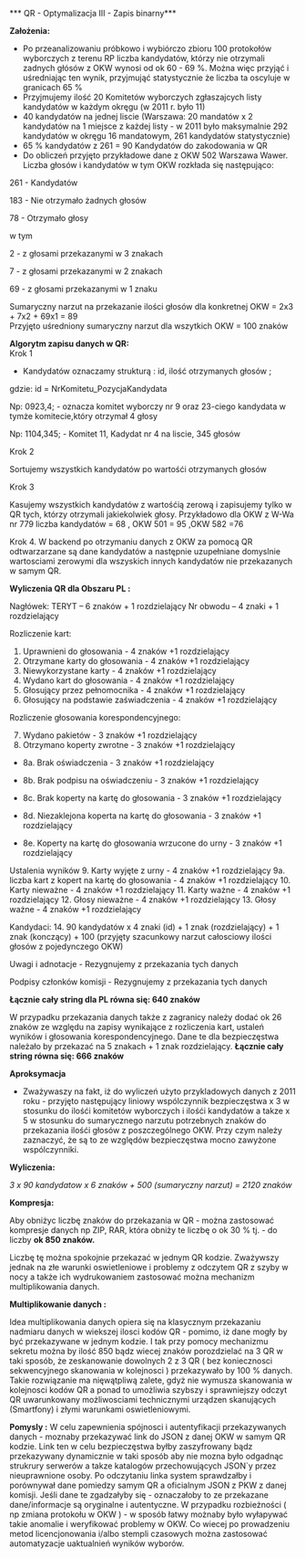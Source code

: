 *** QR - Optymalizacja III -  Zapis binarny*** 

**Założenia:**
- Po przeanalizowaniu próbkowo i wybiórczo zbioru 100 protokołów wyborczych z terenu RP liczba kandydatów, którzy nie otrzymali zadnych głósów  z OKW  wynosi od  ok 60 - 69 %. Można więc przyjąć i uśredniając ten wynik, przyjmująć statystycznie że liczba ta oscyluje w granicach  65 %  
- Przyjmujemy ilość 20 Komitetów wyborczych zgłaszajcych listy kandydatów w każdym okręgu (w 2011 r. było 11)  
- 40 kandydatów na jednej liscie (Warszawa: 20 mandatów x 2 kandydatów na 1 miejsce z każdej listy - w 2011 było maksymalnie 292 kandydatów w okręgu 16 mandatowym, 261 kandydatów statystycznie)
- 65 % kandydatów z 261 = 90 Kandydatów do zakodowania w QR
- Do obliczeń przyjęto  przykładowe dane z OKW 502 Warszawa Wawer. Liczba głosów i kandydatów w tym OKW rozkłada się następująco: 

261 - Kandydatów

183 - Nie otrzymało żadnych głosów 

78  - Otrzymało głosy

w tym 

2 - z głosami przekazanymi w 3 znakach

7 - z głosami przekazanymi w 2 znakach

69 - z głosami przekazanymi w 1 znaku


Sumaryczny narzut na przekazanie ilości głosów dla konkretnej OKW  = 2x3 + 7x2 + 69x1 = 89  
Przyjęto uśredniony sumaryczny narzut dla wszytkich OKW = 100 znaków

 **Algorytm zapisu danych w QR:**  
Krok 1 
 - Kandydatów oznaczamy strukturą :
  id, ilość otrzymanych głosów ;

gdzie: 
id = NrKomitetu_PozycjaKandydata

Np: 0923,4;  - oznacza  komitet wyborczy nr 9 oraz 23-ciego kandydata w tymże komitecie,który otrzymał 4 głosy 

Np: 1104,345; - Komitet 11, Kadydat nr 4 na liscie, 345 głosów 
 
Krok 2

Sortujemy wszystkich kandydatów po wartośći otrzymanych głosów 

Krok 3

Kasujemy wszystkich kandydatów z wartośćią zerową  i zapisujemy tylko w QR tych, którzy otrzymali jakiekolwiek głosy.  Przykładowo dla OKW  z W-Wa nr 779 liczba kandydatów =  68 , OKW 501 = 95 ,OKW 582 =76

Krok 4. 
W backend po otrzymaniu danych z OKW za pomocą QR odtwarzarzane są dane kandydatów  a następnie uzupełniane domyslnie wartosciami zerowymi dla wszyskich innych kandydatów nie przekazanych w samym QR. 

 **Wyliczenia QR  dla Obszaru PL :**  

Nagłówek:
TERYT – 6 znaków + 1 rozdzielający
Nr obwodu – 4 znaki + 1 rozdzielający

Rozliczenie kart:

1. Uprawnieni do głosowania - 4 znaków +1 rozdzielający
2. Otrzymane karty do głosowania - 4 znaków +1 rozdzielający
3. Niewykorzystane karty - 4 znaków +1 rozdzielający
4. Wydano kart do głosowania - 4 znaków +1 rozdzielający
5. Głosujący przez pełnomocnika - 4 znaków +1 rozdzielający
6. Głosujący na podstawie zaświadczenia - 4 znaków +1 rozdzielający


Rozliczenie głosowania korespondencyjnego:

7. Wydano pakietów - 3 znaków +1 rozdzielający
8. Otrzymano koperty zwrotne - 3 znaków +1 rozdzielający

- 8a. Brak oświadczenia - 3 znaków +1 rozdzielający

- 8b. Brak podpisu na oświadczeniu - 3 znaków +1 rozdzielający

- 8c. Brak koperty na kartę do głosowania - 3 znaków +1 rozdzielający

- 8d. Niezaklejona koperta na kartę do głosowania - 3 znaków +1 rozdzielający

- 8e. Koperty na kartę do głosowania wrzucone do urny - 3 znaków +1 rozdzielający

Ustalenia wyników
9. Karty wyjęte z urny - 4 znaków +1 rozdzielający
9a. liczba kart z kopert na kartę do głosowania - 4 znaków +1 rozdzielający
10. Karty nieważne - 4 znaków +1 rozdzielający
11. Karty ważne - 4 znaków +1 rozdzielający
12. Głosy nieważne - 4 znaków +1 rozdzielający
13. Głosy ważne - 4 znaków +1 rozdzielający


Kandydaci:
14. 90 kandydatów x 4 znaki (id) + 1 znak (rozdzielający) + 1 znak (konczący) + 100  (przyjęty szacunkowy narzut całosciowy ilości głosów z pojedynczego OKW) 

Uwagi i adnotacje - 
Rezygnujemy z przekazania tych danych


Podpisy członków komisji - 
Rezygnujemy z przekazania tych danych

**Łącznie cały string dla PL równa się: 640 znaków**

W przypadku przekazania danych  także z zagranicy należy dodać ok 26 znaków ze względu na zapisy wynikające z rozliczenia kart, ustaleń wyników i głosowania korespondencyjnego. Dane te dla bezpieczęstwa należało by przekazać na 5 znakach + 1 znak rozdzielający. 
**Łącznie cały string  równa się: 666 znaków**

**Aproksymacja**
- Zważywaszy na fakt, iż do wyliczeń użyto przykladowych danych z 2011 roku - przyjęto  następujący liniowy wspólczynnik bezpieczęstwa x 3 w stosunku do ilośći komitetów wyborczych i ilośći kandydatów a takze  x 5 w stosunku do sumarycznego narzutu potrzebnych znaków do przekazania ilośći głosów z poszczególnego OKW. Przy czym należy zaznaczyć, że są to ze względów bezpieczęstwa mocno zawyżone wspólczynniki.

**Wyliczenia:**

*3 x 90 kandydatow x 6 znaków  + 500 (sumaryczny narzut) = 2120 znaków*
 
 **Kompresja:**
 
Aby obniżyc liczbę znaków do przekazania w QR - można zastosować kompresje danych np ZIP, RAR, która obniży te liczbę o ok 30 % tj. - do liczby **ok 850 znaków.** 
 
Liczbę tę można spokojnie przekazać w jednym QR kodzie. Zważywszy jednak na złe warunki oswietleniowe i problemy z odczytem QR z szyby w nocy a także ich wydrukowaniem zastosować można mechanizm multiplikowania danych. 
 
  **Multiplikowanie danych :**
  
Idea multiplikowania danych opiera się na klasycznym przekazaniu nadmiaru danych w wiekszej ilosci kodów QR - pomimo, iż dane mogły by być przekazywane w jednym kodzie.  I tak przy pomocy mechanizmu sekretu można by ilość 850 bądz wiecej znaków porozdzielać na 3 QR w taki sposób, że zeskanowanie dowolnych 2 z 3 QR ( bez koniecznosci sekwencyjnego skanowania w kolejnosci ) przekazywało by 100 % danych. Takie rozwiązanie ma nięwątpliwą zalete, gdyż nie wymusza skanowania w kolejnosci kodów  QR a ponad to umożliwia szybszy i sprawniejszy odczyt QR uwarunkowany możliwosciami technicznymi urządzen skanujących (Smartfony)  i złymi warunkami oswietleniowymi.  


**Pomysly :**
W celu zapewnienia spójnosci i autentyfikacji przekazywanych danych  - moznaby przekazywać link do JSON z danej OKW w samym QR kodzie. Link ten w celu bezpieczęstwa byłby zaszyfrowany bądz przekazywany dynamicznie w taki sposób aby nie mozna było odgadnąc strukrury serwerów a takze katalogów przechowujących JSON`y przez nieuprawnione osoby. Po odczytaniu linka system sprawdzałby i porównywał dane pomiedzy samym QR a oficialnym JSON z PKW  z danej komisji. Jeśli dane te  zgadzałyby się - oznaczałoby to ze przekazane dane/informacje są oryginalne i autentyczne. W przypadku rozbieżności ( np zmiana protokołu w OKW ) - w sposób łatwy możnaby było wyłapywać takie anomalie i weryfikować problemy w OKW.  Co wiecej po prowadzeniu metod licencjonowania i/albo stempli czasowych można zastosować automatyzacje uaktualnień wyników wyborów.  


